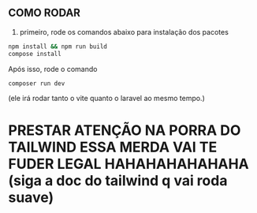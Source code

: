 ## COMO RODAR

1. primeiro, rode os comandos abaixo para instalação dos pacotes

```bash
npm install && npm run build
compose install
```

Após isso, rode o comando

```bash
composer run dev
```

(ele irá rodar tanto o vite quanto o laravel ao mesmo tempo.)

# PRESTAR ATENÇÃO NA PORRA DO TAILWIND ESSA MERDA VAI TE FUDER LEGAL HAHAHAHAHAHAHA (siga a doc do tailwind q vai roda suave)
